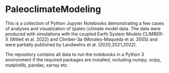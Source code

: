 # PaleoclimateModeling

This is a collection of Python Jupyter Notebooks demonstrating a few cases of analyses and visualization of (paleo-)climate model data. 
The data were produced with simulations with the coupled Earth System Models CLIMBER-X (Willeit et al. 2022) and Climber-3a (Morales-Maqueda et al. 2005) and were partially published by Landwehrs et al. (2020,2021,2022).

The repository contains all data to run the notebooks in a Python 3 environment if the required packages are installed, including numpy, scipy, matplotlib, pandas, xarray etc.

